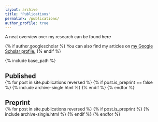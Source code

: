 ```yaml
---
layout: archive
title: "Publications"
permalink: /publications/
author_profile: true
---
```


<style>
  h2{
    margin-bottom: 0px;
  }
  a:link{
    text-decoration: none;
    color: black
  }
  a:hover{text-decoration: none;}
</style>

A neat overview over my research can be found [here](/files/Research_Overview.pdf)

{% if author.googlescholar %}
  You can also find my articles on <u><a href="{{author.googlescholar}}">my Google Scholar profile</a>.</u>
{% endif %}

{% include base_path %}

<div>
<h2> Published </h2>
{% for post in site.publications reversed %}
    {% if post.is_preprint == false %}
  {% include archive-single.html %}
  {% endif %}
{% endfor %}
</div>

<div>
<h2> Preprint </h2>
{% for post in site.publications reversed %}
  {% if post.is_preprint %}
  {% include archive-single.html %}
  {% endif %}
{% endfor %}
</div>